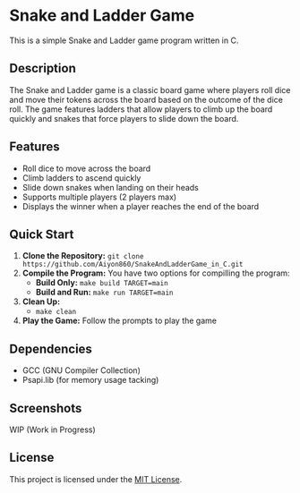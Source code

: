 # Snake and Ladder Game
This is a simple Snake and Ladder game program written in C.

## Description
The Snake and Ladder game is a classic board game where players roll dice and move their tokens across the board based on the outcome of the dice roll. The game features ladders that allow players to climb up the board quickly and snakes that force players to slide down the board.

## Features
- Roll dice to move across the board
- Climb ladders to ascend quickly
- Slide down snakes when landing on their heads
- Supports multiple players (2 players max)
- Displays the winner when a player reaches the end of the board

## Quick Start
1. **Clone the Repository:**
`git clone https://github.com/Aiyon860/SnakeAndLadderGame_in_C.git`
2. **Compile the Program:**
    You have two options for compilling the program:
    - **Build Only:**
        `make build TARGET=main`
    - **Build and Run:**
        `make run TARGET=main`
3. **Clean Up:**
    - `make clean`
4. **Play the Game:**
    Follow the prompts to play the game

## Dependencies
- GCC (GNU Compiler Collection)
- Psapi.lib (for memory usage tacking)

## Screenshots
WIP (Work in Progress)

## License
This project is licensed under the [MIT License](https://www.mit.edu/~amini/LICENSE.md).